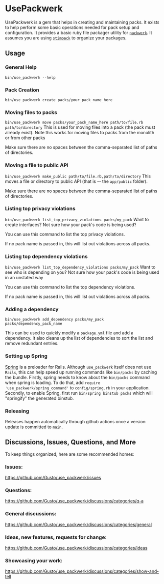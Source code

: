 # UsePackwerk

UsePackwerk is a gem that helps in creating and maintaining packs. It exists to help perform some basic operations needed for pack setup and configuration. It provides a basic ruby file packager utility for [`packwerk`](https://github.com/Shopify/packwerk/). It assumes you are using [`stimpack`](https://github.com/rubyatscale/stimpack) to organize your packages.

## Usage
### General Help
`bin/use_packwerk --help`

### Pack Creation
`bin/use_packwerk create packs/your_pack_name_here`

### Moving files to packs
`bin/use_packwerk move packs/your_pack_name_here path/to/file.rb path/to/directory`
This is used for moving files into a pack (the pack must already exist).
Note this works for moving files to packs from the monolith or from other packs

Make sure there are no spaces between the comma-separated list of paths of directories.

### Moving a file to public API
`bin/use_packwerk make_public path/to/file.rb,path/to/directory`
This moves a file or directory to public API (that is -- the `app/public` folder).

Make sure there are no spaces between the comma-separated list of paths of directories.

### Listing top privacy violations
`bin/use_packwerk list_top_privacy_violations packs/my_pack`
Want to create interfaces? Not sure how your pack's code is being used?

You can use this command to list the top privacy violations.

If no pack name is passed in, this will list out violations across all packs.

### Listing top dependency violations
`bin/use_packwerk list_top_dependency_violations packs/my_pack`
Want to see who is depending on you? Not sure how your pack's code is being used in an unstated way

You can use this command to list the top dependency violations.

If no pack name is passed in, this will list out violations across all packs.

### Adding a dependency
`bin/use_packwerk add_dependency packs/my_pack packs/dependency_pack_name`

This can be used to quickly modify a `package.yml` file and add a dependency. It also cleans up the list of dependencies to sort the list and remove redundant entries.

### Setting up Spring

[Spring](https://github.com/rails/spring) is a preloader for Rails. Although `use_packwerk` itself does not use `Rails`, this can help speed up running commands like `bin/packs` by caching the bundle.
Firstly, spring needs to know about the `bin/packs` command when spring is loading. To do that, add `require 'use_packwerk/spring_command'` to `config/spring.rb` in your application.
Secondly, to enable Spring, first run `bin/spring binstub packs` which will "springify" the generated binstub.

### Releasing
Releases happen automatically through github actions once a version update is committed to `main`.

## Discussions, Issues, Questions, and More
To keep things organized, here are some recommended homes:

### Issues:
https://github.com/Gusto/use_packwerk/issues

### Questions:
https://github.com/Gusto/use_packwerk/discussions/categories/q-a

### General discussions:
https://github.com/Gusto/use_packwerk/discussions/categories/general

### Ideas, new features, requests for change:
https://github.com/Gusto/use_packwerk/discussions/categories/ideas

### Showcasing your work:
https://github.com/Gusto/use_packwerk/discussions/categories/show-and-tell
